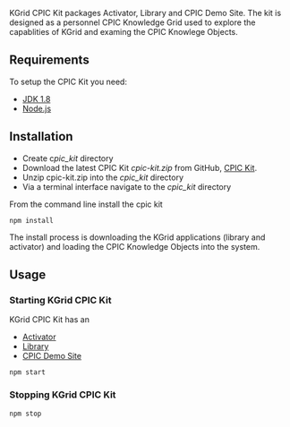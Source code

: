 KGrid CPIC Kit packages Activator, Library and CPIC Demo Site.  The kit is designed as a personnel 
CPIC Knowledge Grid used to explore the capablities of KGrid and examing the CPIC Knowlege Objects.

## Requirements
To setup the CPIC Kit you need:

- [JDK 1.8](http://www.oracle.com/technetwork/java/javase/downloads/jdk8-downloads-2133151.html)
- [Node.js](http://nodejs.org/)


## Installation

* Create c*pic_kit* directory
* Download the latest CPIC Kit *cpic-kit.zip* from GitHub, 
[CPIC Kit](https://github.com/kgrid-demos/cpic-kit/releases/latest). 
* Unzip cpic-kit.zip into the *cpic_kit* directory
* Via a terminal interface navigate to the *cpic_kit* directory

From the command line install the cpic kit
```
npm install
```
The install process is downloading the KGrid applications (library and activator) and loading the 
CPIC Knowledge Objects into the system.


## Usage

### Starting KGrid CPIC Kit
KGrid CPIC Kit has an 
* [Activator](http://localhost:8082)
* [Library](http://localhost:8082)
* [CPIC Demo Site ]()


```
npm start
```

### Stopping KGrid CPIC Kit
```
npm stop
```
